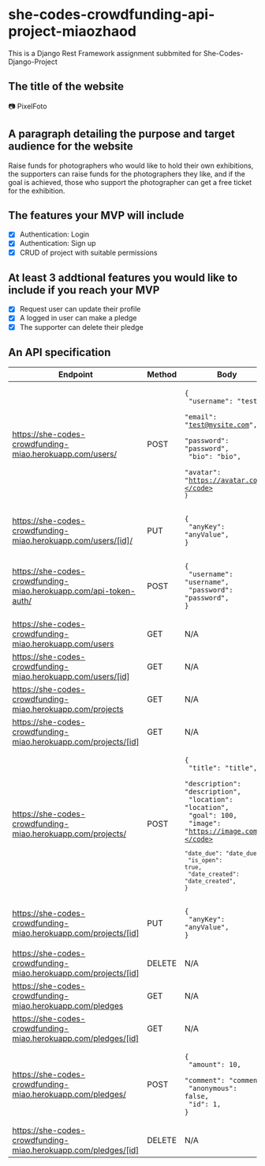 # she-codes-crowdfunding-api-project-miaozhaod
This is a Django Rest Framework assignment subbmited for She-Codes-Django-Project

## The title of the website
📷 PixelFoto

## A paragraph detailing the purpose and target audience for the website
Raise funds for photographers who would like to hold their own exhibitions, the supporters can raise funds for the photographers they like, and if the goal is achieved, those who support the photographer can get a free ticket for the exhibition.

## The features your MVP will include
- [x] Authentication: Login
- [x] Authentication: Sign up
- [x] CRUD of project with suitable permissions

## At least 3 addtional features you would like to include if you reach your MVP
- [x] Request user can update their profile
- [x] A logged in user can make a pledge
- [x] The supporter can delete their pledge

## An API specification
| Endpoint                                                  | Method    | Body                   | Authorization |
| --------------------------------------------------------- | --------- | ---------------------- | ------------- |
| https://she-codes-crowdfunding-miao.herokuapp.com/users/  | POST | <pre><code>{</code><br><code>  "username": "test",</code><br><code>  "email": "test@mysite.com",</code><br><code>  "password": "password",</code><br><code>  "bio": "bio",</code><br><code>  "avatar": "https://avatar.com",</code><br><code>}</code></pre> | N/A          |
| https://she-codes-crowdfunding-miao.herokuapp.com/users/[id]/ | PUT | <pre><code>{</code><br><code>  "anyKey": "anyValue",</code><br><code>}</code></pre> | Bearer Token          |
| https://she-codes-crowdfunding-miao.herokuapp.com/api-token-auth/ | POST | <pre><code>{</code><br><code>  "username": "username",</code><br><code>  "password": "password",</code><br><code>}</code></pre> | N/A |
| https://she-codes-crowdfunding-miao.herokuapp.com/users | GET | N/A | N/A |
| https://she-codes-crowdfunding-miao.herokuapp.com/users/[id] | GET | N/A | N/A |
| https://she-codes-crowdfunding-miao.herokuapp.com/projects | GET | N/A | N/A |
| https://she-codes-crowdfunding-miao.herokuapp.com/projects/[id] | GET | N/A | N/A |
| https://she-codes-crowdfunding-miao.herokuapp.com/projects/ | POST | <pre><code>{</code><br><code>  "title": "title",</code><br><code>  "description": "description",</code><br><code>  "location": "location",</code><br><code>  "goal": 100,</code><br><code>  "image": "https://image.com",</code><br><code>  "date_due": "date_due",</code><br><code>  "is_open": true,</code><br><code>  "date_created": "date_created",</code><br><code>}</code></pre> | Bearer Token |
| https://she-codes-crowdfunding-miao.herokuapp.com/projects/[id] | PUT | <pre><code>{</code><br><code>  "anyKey": "anyValue",</code><br><code>}</code></pre> | Bearer Token |
| https://she-codes-crowdfunding-miao.herokuapp.com/projects/[id] | DELETE | N/A | Bearer Token |
| https://she-codes-crowdfunding-miao.herokuapp.com/pledges | GET | N/A | N/A |
| https://she-codes-crowdfunding-miao.herokuapp.com/pledges/[id] | GET | N/A | N/A |
| https://she-codes-crowdfunding-miao.herokuapp.com/pledges/ | POST | <pre><code>{</code><br><code>  "amount": 10,</code><br><code>  "comment": "comment",</code><br><code>  "anonymous": false,</code><br><code>  "id": 1,</code><br><code>}</code></pre> | Bearer Token |
| https://she-codes-crowdfunding-miao.herokuapp.com/pledges/[id] | DELETE | N/A | Bearer Token |










